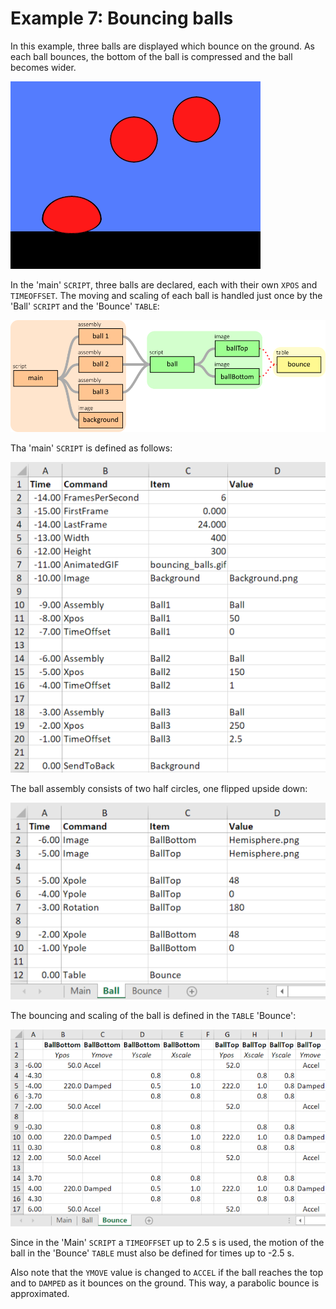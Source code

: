 # Example 7: Bouncing balls

In this example, three balls are displayed which bounce on the ground. As each ball bounces, the bottom of the ball is compressed and the ball becomes wider.

![Canvas example animation](bouncing_balls.gif)

In the 'main' `SCRIPT`, three balls are declared, each with their own `XPOS` and `TIMEOFFSET`. The moving and scaling of each ball is handled just once by the 'Ball' `SCRIPT` and the 'Bounce' `TABLE`:

![Canvas example animation](Design/bounce_hierarchy.png)

Tha 'main' `SCRIPT` is defined as follows:

![Canvas example animation](Design/bouncing_balls_main.png)

The ball assembly consists of two half circles, one flipped upside down:

![Canvas example animation](Design/bouncing_balls_ball.png)

The bouncing and scaling of the ball is defined in the `TABLE` 'Bounce':

![Canvas example animation](Design/bouncing_balls_bounce.png)

Since in the 'Main' `SCRIPT` a `TIMEOFFSET` up to 2.5 s is used, the motion of the ball in the 'Bounce' `TABLE` must also be defined for times up to -2.5 s.

Also note that the `YMOVE` value is changed to `ACCEL` if the ball reaches the top and to `DAMPED` as it bounces on the ground. This way, a parabolic bounce is approximated.